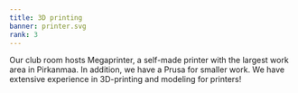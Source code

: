 ```yaml
---
title: 3D printing
banner: printer.svg
rank: 3
---
```

Our club room hosts Megaprinter, a self-made printer with the largest work area in Pirkanmaa. In addition, we have a Prusa for smaller work. We have extensive experience in 3D-printing and modeling for printers!
